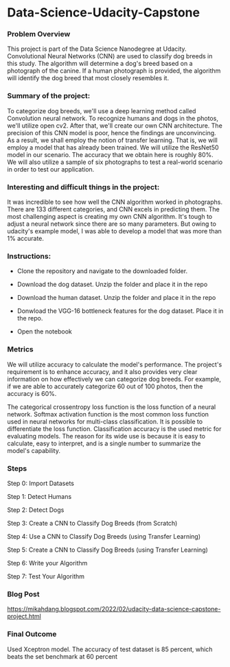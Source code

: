 # Data-Science-Udacity-Capstone
### Problem Overview
This project is part of the Data Science Nanodegree at Udacity. Convolutional Neural Networks (CNN) are used to classify dog breeds in this study. The algorithm will determine a dog's breed based on a photograph of the canine. If a human photograph is provided, the algorithm will identify the dog breed that most closely resembles it.
### Summary of the project:
To categorize dog breeds, we'll use a deep learning method called Convolution neural network. To recognize humans and dogs in the photos, we'll utilize open cv2. After that, we'll create our own CNN architecture. The precision of this CNN model is poor, hence the findings are unconvincing. As a result, we shall employ the notion of transfer learning. That is, we will employ a model that has already been trained. We will utilize the ResNet50 model in our scenario. The accuracy that we obtain here is roughly 80%. We will also utilize a sample of six photographs to test a real-world scenario in order to test our application.
### Interesting and difficult things in the project:
It was incredible to see how well the CNN algorithm worked in photographs. There are 133 different categories, and CNN excels in predicting them. The most challenging aspect is creating my own CNN algorithm. It's tough to adjust a neural network since there are so many parameters. But owing to udacity's example model, I was able to develop a model that was more than 1% accurate.
### Instructions:
- Clone the repository and navigate to the downloaded folder.
- Download the dog dataset. Unzip the folder and place it in the repo

- Download the human dataset. Unzip the folder and place it in the repo
- Donwload the VGG-16 bottleneck features for the dog dataset. Place it in the repo.
- Open the notebook
### Metrics
We will utilize accuracy to calculate the model's performance. The project's requirement is to enhance accuracy, and it also provides very clear information on how effectively we can categorize dog breeds. For example, if we are able to accurately categorize 60 out of 100 photos, then the accuracy is 60%.

The categorical crossentropy loss function is the loss function of a neural network. Softmax activation function is the most common loss function used in neural networks for multi-class classification. It is possible to differentiate the loss function.
Classification accuracy is the used metric for evaluating models. The reason for its wide use is because it is easy to calculate, easy to interpret, and is a single number to summarize the model's capability.
### Steps
Step 0: Import Datasets

Step 1: Detect Humans

Step 2: Detect Dogs

Step 3: Create a CNN to Classify Dog Breeds (from Scratch)

Step 4: Use a CNN to Classify Dog Breeds (using Transfer Learning)

Step 5: Create a CNN to Classify Dog Breeds (using Transfer Learning)

Step 6: Write your Algorithm

Step 7: Test Your Algorithm
### Blog Post
https://mikahdang.blogspot.com/2022/02/udacity-data-science-capstone-project.html
### Final Outcome
Used Xceptron model. The accuracy of test dataset is 85 percent, which beats the set benchmark at 60 percent
